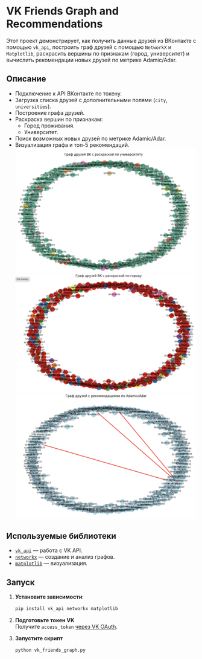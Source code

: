 # VK Friends Graph and Recommendations

Этот проект демонстрирует, как получить данные друзей из ВКонтакте с помощью `vk_api`, построить граф друзей с помощью `NetworkX` и `Matplotlib`, раскрасить вершины по признакам (город, университет) и вычислить рекомендации новых друзей по метрике Adamic/Adar.

## Описание

- Подключение к API ВКонтакте по токену.
- Загрузка списка друзей с дополнительными полями (`city`, `universities`).
- Построение графа друзей.
- Раскраска вершин по признакам:
  - Город проживания.
  - Университет.
- Поиск возможных новых друзей по метрике Adamic/Adar.
- Визуализация графа и топ-5 рекомендаций.
![Image alt](https://github.com/mhtabkrklt/social-network-ML/blob/main/images/Screenshot%202025-08-01%20at%2019.08.11.png)
![Image alt](https://github.com/mhtabkrklt/social-network-ML/blob/main/images/Screenshot%202025-08-01%20at%2019.07.35.png)
![Image alt](https://github.com/mhtabkrklt/social-network-ML/blob/main/images/Screenshot%202025-08-01%20at%2019.05.46.png)
## Используемые библиотеки

- [`vk_api`](https://github.com/python273/vk_api) — работа с VK API.
- [`networkx`](https://networkx.org/) — создание и анализ графов.
- [`matplotlib`](https://matplotlib.org/) — визуализация.

##  Запуск

1. **Установите зависимости**:
    ```bash
    pip install vk_api networkx matplotlib
    ```

2. **Подготовьте токен VK**  
   Получите `access_token` [через VK OAuth](https://vk.com/dev/access_token).

3. **Запустите скрипт**  
   ```python
   python vk_friends_graph.py

